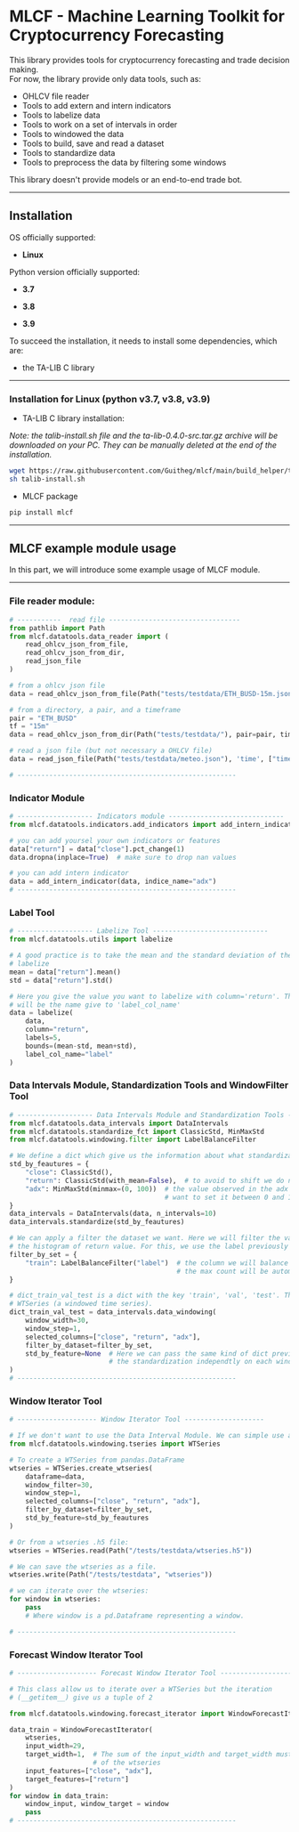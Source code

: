 # MLCF - Machine Learning Toolkit for Cryptocurrency Forecasting  

This library provides tools for cryptocurrency forecasting and trade decision making.  
For now, the library provide only data tools, such as:

- OHLCV file reader
- Tools to add extern and intern indicators
- Tools to labelize data
- Tools to work on a set of intervals in order
- Tools to windowed the data
- Tools to build, save and read a dataset
- Tools to standardize data
- Tools to preprocess the data by filtering some windows

This library doesn't provide models or an end-to-end trade bot.

---

## Installation

OS officially supported:  

- **Linux**  

Python version officially supported:  

- **3.7**  

- **3.8**  

- **3.9**

To succeed the installation, it needs to install some dependencies, which are:

- the TA-LIB C library

---

### Installation for Linux (python v3.7, v3.8, v3.9)

- TA-LIB C library installation:  

*Note: the talib-install.sh file and the ta-lib-0.4.0-src.tar.gz archive will be downloaded on your PC. They can be manually deleted at the end of the installation.*  

```bash
wget https://raw.githubusercontent.com/Guitheg/mlcf/main/build_helper/talib-install.sh
sh talib-install.sh
```

- MLCF package

```bash
pip install mlcf
```

---

## MLCF example module usage

In this part, we will introduce some example usage of MLCF module.

---

### File reader module:

```python
# -----------  read file ---------------------------------
from pathlib import Path
from mlcf.datatools.data_reader import (
    read_ohlcv_json_from_file,
    read_ohlcv_json_from_dir,
    read_json_file
)

# from a ohlcv json file
data = read_ohlcv_json_from_file(Path("tests/testdata/ETH_BUSD-15m.json"))

# from a directory, a pair, and a timeframe
pair = "ETH_BUSD"
tf = "15m"
data = read_ohlcv_json_from_dir(Path("tests/testdata/"), pair=pair, timeframe=tf)

# read a json file (but not necessary a OHLCV file)
data = read_json_file(Path("tests/testdata/meteo.json"), 'time', ["time", "Temperature"])

# -------------------------------------------------------
```

### Indicator Module

```python
# ------------------- Indicators module -----------------------------
from mlcf.datatools.indicators.add_indicators import add_intern_indicator

# you can add yoursel your own indicators or features
data["return"] = data["close"].pct_change(1)
data.dropna(inplace=True)  # make sure to drop nan values

# you can add intern indicator
data = add_intern_indicator(data, indice_name="adx")
# -------------------------------------------------------
```

### Label Tool

```python
# ------------------- Labelize Tool -----------------------------
from mlcf.datatools.utils import labelize

# A good practice is to take the mean and the standard deviation of the value you want to
# labelize
mean = data["return"].mean()
std = data["return"].std()

# Here you give the value you want to labelize with column='return'. The new of the labels column
# will be the name give to 'label_col_name'
data = labelize(
    data,
    column="return",
    labels=5,
    bounds=(mean-std, mean+std),
    label_col_name="label"
)
```

### Data Intervals Module, Standardization Tools and WindowFilter Tool

```python
# ------------------- Data Intervals Module and Standardization Tools -----------------------------
from mlcf.datatools.data_intervals import DataIntervals
from mlcf.datatools.standardize_fct import ClassicStd, MinMaxStd
from mlcf.datatools.windowing.filter import LabelBalanceFilter

# We define a dict which give us the information about what standardization apply to each columns.
std_by_feautures = {
    "close": ClassicStd(),
    "return": ClassicStd(with_mean=False),  # to avoid to shift we do no center the mean
    "adx": MinMaxStd(minmax=(0, 100))  # the value observed in the adx are between 0 and 100 and we
                                       # want to set it between 0 and 1.
}
data_intervals = DataIntervals(data, n_intervals=10)
data_intervals.standardize(std_by_feautures)

# We can apply a filter the dataset we want. Here we will filter the values in order to balance
# the histogram of return value. For this, we use the label previously process on return.
filter_by_set = {
    "train": LabelBalanceFilter("label")  # the column we will balance the data is 'label
                                          # the max count will be automatically process
}

# dict_train_val_test is a dict with the key 'train', 'val', 'test'. The value of the dict is a
# WTSeries (a windowed time series).
dict_train_val_test = data_intervals.data_windowing(
    window_width=30,
    window_step=1,
    selected_columns=["close", "return", "adx"],
    filter_by_dataset=filter_by_set,
    std_by_feature=None  # Here we can pass the same kind of dict previously introduce to apply
                         # the standardization independtly on each window
)
# -------------------------------------------------------
```

### Window Iterator Tool

```python
# -------------------- Window Iterator Tool --------------------

# If we don't want to use the Data Interval Module. We can simple use a WTSeries with our data.
from mlcf.datatools.windowing.tseries import WTSeries

# To create a WTSeries from pandas.DataFrame
wtseries = WTSeries.create_wtseries(
    dataframe=data,
    window_filter=30,
    window_step=1,
    selected_columns=["close", "return", "adx"],
    filter_by_dataset=filter_by_set,
    std_by_feature=std_by_feautures
)

# Or from a wtseries .h5 file:
wtseries = WTSeries.read(Path("/tests/testdata/wtseries.h5"))

# We can save the wtseries as a file.
wtseries.write(Path("/tests/testdata", "wtseries"))

# we can iterate over the wtseries:
for window in wtseries:
    pass
    # Where window is a pd.Dataframe representing a window.

# -------------------------------------------------------
```

### Forecast Window Iterator Tool

```python
# -------------------- Forecast Window Iterator Tool --------------------

# This class allow us to iterate over a WTSeries but the iteration
# (__getitem__) give us a tuple of 2

from mlcf.datatools.windowing.forecast_iterator import WindowForecastIterator

data_train = WindowForecastIterator(
    wtseries,
    input_width=29,
    target_width=1,  # The sum of the input_width and target_width must not exceed the window width
                     # of the wtseries
    input_features=["close", "adx"],
    target_features=["return"]
)
for window in data_train:
    window_input, window_target = window
    pass
# -------------------------------------------------------
```